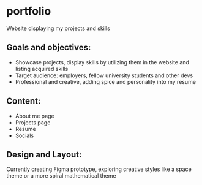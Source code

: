 # portfolio
 Website displaying my projects and skills

## Goals and objectives:

- Showcase projects, display skills by utilizing them in the website and listing acquired skills
- Target audience: employers, fellow university students and other devs
- Professional and creative, adding spice and personality into my resume

## Content:

- About me page
- Projects page
- Resume
- Socials

## Design and Layout:

Currently creating Figma prototype, exploring creative styles like a space theme or a more spiral mathematical theme